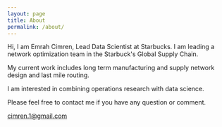 ```yaml
---
layout: page
title: About
permalink: /about/
---
```


Hi, I am Emrah Cimren, Lead Data Scientist at Starbucks. I am leading a network optimization team in the Starbuck's Global Supply Chain.

My current work includes long term manufacturing and supply network design and last mile routing. 

I am interested in combining operations research with data science.

Please feel free to contact me if you have any question or comment.

[cimren.1@gmail.com](mailto:cimren.1@gmail.com)
